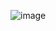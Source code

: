 

![image](https://user-images.githubusercontent.com/63394666/89736658-de553e00-da62-11ea-9a40-bbb6f5999a75.png)
